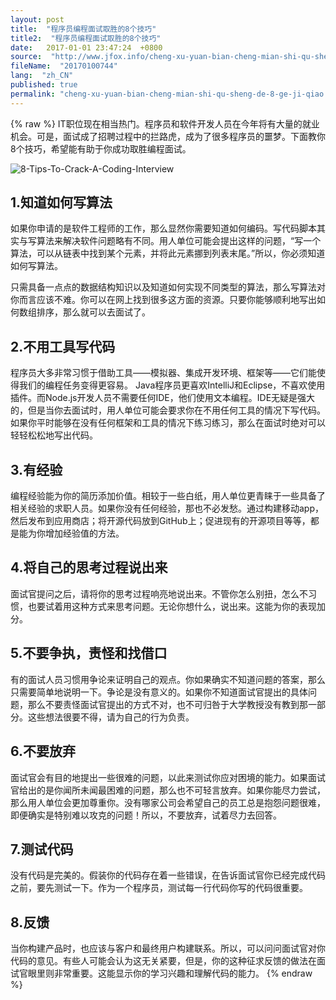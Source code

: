 ```yaml
---
layout: post
title:  "程序员编程面试取胜的8个技巧"
title2:  "程序员编程面试取胜的8个技巧"
date:   2017-01-01 23:47:24  +0800
source:  "http://www.jfox.info/cheng-xu-yuan-bian-cheng-mian-shi-qu-sheng-de-8-ge-ji-qiao.html"
fileName:  "20170100744"
lang:  "zh_CN"
published: true
permalink: "cheng-xu-yuan-bian-cheng-mian-shi-qu-sheng-de-8-ge-ji-qiao.html"
---
```

{% raw %}
IT职位现在相当热门。程序员和软件开发人员在今年将有大量的就业机会。可是，面试成了招聘过程中的拦路虎，成为了很多程序员的噩梦。下面教你8个技巧，希望能有助于你成功取胜编程面试。

![8-Tips-To-Crack-A-Coding-Interview](/wp-content/uploads/2015/04/8-Tips-To-Crack-A-Coding-Interview.jpg)

## 1.知道如何写算法

如果你申请的是软件工程师的工作，那么显然你需要知道如何编码。写代码脚本其实与写算法来解决软件问题略有不同。用人单位可能会提出这样的问题，“写一个算法，可以从链表中找到某个元素，并将此元素挪到列表末尾。”所以，你必须知道如何写算法。

只需具备一点点的数据结构知识以及知道如何实现不同类型的算法，那么写算法对你而言应该不难。你可以在网上找到很多这方面的资源。只要你能够顺利地写出如何数组排序，那么就可以去面试了。

## 2.不用工具写代码

程序员大多非常习惯于借助工具——模拟器、集成开发环境、框架等——它们能使得我们的编程任务变得更容易。 Java程序员更喜欢IntelliJ和Eclipse，不喜欢使用插件。而Node.js开发人员不需要任何IDE，他们使用文本编程。IDE无疑是强大的，但是当你去面试时，用人单位可能会要求你在不用任何工具的情况下写代码。如果你平时能够在没有任何框架和工具的情况下练习练习，那么在面试时绝对可以轻轻松松地写出代码。

## 3.有经验

编程经验能为你的简历添加价值。相较于一些白纸，用人单位更青睐于一些具备了相关经验的求职人员。如果你没有任何经验，那也不必发愁。通过构建移动app，然后发布到应用商店；将开源代码放到GitHub上；促进现有的开源项目等等，都是能为你增加经验值的方法。

## 4.将自己的思考过程说出来

面试官提问之后，请将你的思考过程响亮地说出来。不管你怎么别扭，怎么不习惯，也要试着用这种方式来思考问题。无论你想什么，说出来。这能为你的表现加分。

## 5.不要争执，责怪和找借口

有的面试人员习惯用争论来证明自己的观点。你如果确实不知道问题的答案，那么只需要简单地说明一下。争论是没有意义的。如果你不知道面试官提出的具体问题，那么不要责怪面试官提出的方式不对，也不可归咎于大学教授没有教到那一部分。这些想法很要不得，请为自己的行为负责。

## 6.不要放弃

面试官会有目的地提出一些很难的问题，以此来测试你应对困境的能力。如果面试官给出的是你闻所未闻最困难的问题，那么也不可轻言放弃。如果你能尽力尝试，那么用人单位会更加尊重你。没有哪家公司会希望自己的员工总是抱怨问题很难，即便确实是特别难以攻克的问题！所以，不要放弃，试着尽力去回答。

## 7.测试代码

没有代码是完美的。假装你的代码存在着一些错误，在告诉面试官你已经完成代码之前，要先测试一下。作为一个程序员，测试每一行代码你写的代码很重要。

## 8.反馈

当你构建产品时，也应该与客户和最终用户构建联系。所以，可以问问面试官对你代码的意见。有些人可能会认为这无关紧要，但是，你的这种征求反馈的做法在面试官眼里则非常重要。这能显示你的学习兴趣和理解代码的能力。
{% endraw %}
